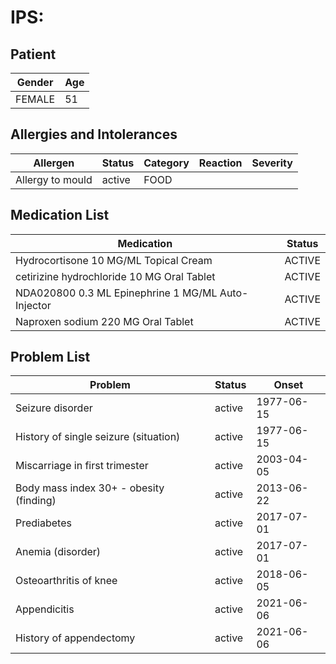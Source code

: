 # IPS:

## Patient

|Gender|Age|
|---|---|
|FEMALE|51|

## Allergies and Intolerances

|Allergen|Status|Category|Reaction|Severity|
|---|---|---|---|---|
|Allergy to mould|active|FOOD|||

## Medication List

|Medication|Status|
|---|---|
|Hydrocortisone 10 MG/ML Topical Cream|ACTIVE|
|cetirizine hydrochloride 10 MG Oral Tablet|ACTIVE|
|NDA020800 0.3 ML Epinephrine 1 MG/ML Auto-Injector|ACTIVE|
|Naproxen sodium 220 MG Oral Tablet|ACTIVE|

## Problem List

|Problem|Status|Onset|
|---|---|---|
|Seizure disorder|active|1977-06-15|
|History of single seizure (situation)|active|1977-06-15|
|Miscarriage in first trimester|active|2003-04-05|
|Body mass index 30+ - obesity (finding)|active|2013-06-22|
|Prediabetes|active|2017-07-01|
|Anemia (disorder)|active|2017-07-01|
|Osteoarthritis of knee|active|2018-06-05|
|Appendicitis|active|2021-06-06|
|History of appendectomy|active|2021-06-06|
